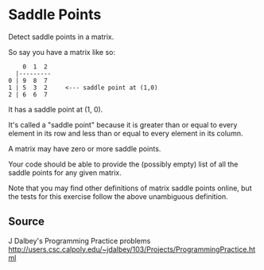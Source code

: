 # Saddle Points

Detect saddle points in a matrix.

So say you have a matrix like so:

```text
    0  1  2
  |---------
0 | 9  8  7
1 | 5  3  2     <--- saddle point at (1,0)
2 | 6  6  7
```

It has a saddle point at (1, 0).

It's called a "saddle point" because it is greater than or equal to every element in its row and less than or equal to every element in its column.

A matrix may have zero or more saddle points.

Your code should be able to provide the (possibly empty) list of all the saddle points for any given matrix.

Note that you may find other definitions of matrix saddle points online, but the tests for this exercise follow the above unambiguous definition.

## Source

J Dalbey's Programming Practice problems http://users.csc.calpoly.edu/~jdalbey/103/Projects/ProgrammingPractice.html
